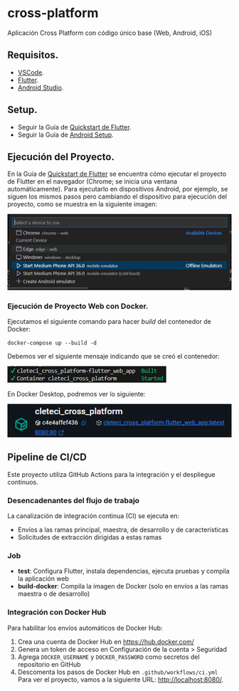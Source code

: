 # cross-platform

Aplicación Cross Platform con código único base (Web, Android, iOS)

## Requisitos.

- [VSCode](https://code.visualstudio.com/).
- [Flutter](https://flutter.dev/).
- [Android Studio](https://developer.android.com/studio).

## Setup.

- Seguir la Guía de [Quickstart de Flutter](https://docs.flutter.dev/get-started/quick).
- Seguir la Guía de [Android Setup](https://docs.flutter.dev/platform-integration/android/setup).

## Ejecución del Proyecto.

En la Guía de [Quickstart de Flutter](https://docs.flutter.dev/get-started/quick) se encuentra cómo ejecutar el proyecto de Flutter en el navegador (Chrome; se inicia una ventana automáticamente). Para ejecutarlo en dispositivos Android, por ejemplo, se siguen los mismos pasos pero cambiando el dispositivo para ejecución del proyecto, como se muestra en la siguiente imagen:

![Selección de Dispositivo en VS Code](select-device.png)

### Ejecución de Proyecto Web con Docker.

Ejecutamos el siguiente comando para hacer *build* del contenedor de Docker:

```
docker-compose up --build -d
```

Debemos ver el siguiente mensaje indicando que se creó el contenedor:

![Contenedor Creado por Consola](created-container.png)

En Docker Desktop, podremos ver lo siguiente:

![Contenedor en Ejecución en Docker Desktop](docker-desktop-running-container.png)

## Pipeline de CI/CD

Este proyecto utiliza GitHub Actions para la integración y el despliegue continuos.

### Desencadenantes del flujo de trabajo

La canalización de integración continua (CI) se ejecuta en:
- Envíos a las ramas principal, maestra, de desarrollo y de características
- Solicitudes de extracción dirigidas a estas ramas

### Job

- **test**: Configura Flutter, instala dependencias, ejecuta pruebas y compila la aplicación web
- **build-docker**: Compila la imagen de Docker (solo en envíos a las ramas maestra o de desarrollo)

### Integración con Docker Hub

Para habilitar los envíos automáticos de Docker Hub:
1. Crea una cuenta de Docker Hub en https://hub.docker.com/
2. Genera un token de acceso en Configuración de la cuenta > Seguridad
3. Agrega `DOCKER_USERNAME` y `DOCKER_PASSWORD` como secretos del repositorio en GitHub
4. Descomenta los pasos de Docker Hub en `.github/workflows/ci.yml`
Para ver el proyecto, vamos a la siguiente URL: [http://localhost:8080/](http://localhost:8080/).
